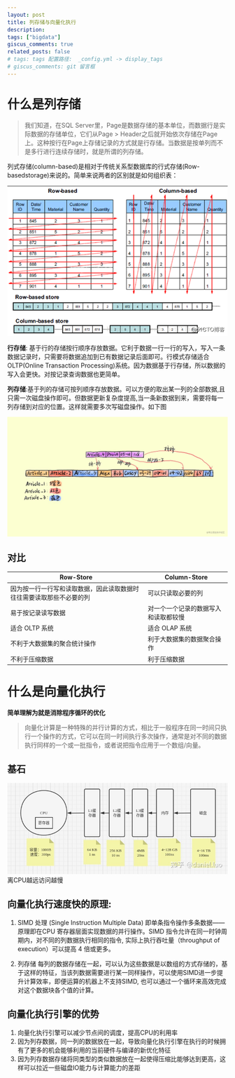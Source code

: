 ```yaml
---
layout: post
title: 列存储与向量化执行
description: 
tags: ["bigdata"]
giscus_comments: true
related_posts: false
# tags: tags 配置路径:  _config.yml -> display_tags 
# giscus_comments: git 留言框
---
```



# 什么是列存储

> 我们知道，在SQL Server里，Page是数据存储的基本单位，而数据行是实际数据的存储单位，它们从Page > Header之后就开始依次存储在Page上。这种按行在Page上存储记录的方式就是行存储。当数据是按单列而不是多行进行连续存储时，就是所谓的列存储。

列式存储(column-based)是相对于传统关系型数据库的行式存储(Row-basedstorage)来说的。简单来说两者的区别就是如何组织表：

![](images/2022-01-17-15-26-33.png)

**行存储**: 基于行的存储按行顺序存放数据。它利于数据一行一行的写入，写入一条数据记录时，只需要将数据追加到已有数据记录后面即可。行模式存储适合 OLTP(Online Transaction Processing)系统。因为数据基于行存储，所以数据的写入会更快。对按记录查询数据也更简单。

**列存储**:基于列的存储可按列顺序存放数据。可以方便的取出某一列的全部数据,且只需一次磁盘操作即可。但数据更新复杂度提高,当一条新数据到来，需要将每一列存储到对应的位置。这样就需要多次写磁盘操作。如下图

![](images/2022-01-17-15-31-06.png)
## 对比
|  Row-Store   | Column-Store  |
|  ----  | ----  |
| 因为按一行一行写和读取数据，因此读取数据时往往需要读取那些不必要的列  | 可以只读取必要的列 |
| 易于按记录读写数据  | 对一个一个记录的数据写入和读取都较慢 |
| 适合 OLTP 系统  | 适合 OLAP 系统 |
| 不利于大数据集的聚合统计操作  | 利于大数据集的数据聚合操作 |
| 不利于压缩数据  | 利于压缩数据 |

# 什么是向量化执行
**简单理解为就是消除程序循环的优化**
> 向量化计算是一种特殊的并行计算的方式，相比于一般程序在同一时间只执行一个操作的方式，它可以在同一时间执行多次操作，通常是对不同的数据执行同样的一个或一批指令，或者说把指令应用于一个数组/向量。

## 基石
![](images/2022-01-17-15-58-22.png)
离CPU越远访问越慢

## 向量化执行速度快的原理:

1. SIMD 处理 (Single Instruction Multiple Data) 即单条指令操作多条数据——原理即在CPU 寄存器层面实现数据的并行操作。SIMD 指令允许在同一时钟周期内，对不同的列数据执行相同的指令, 实际上执行吞吐量（throughput of execution）可以提高 4 倍或更多。

2. 列存储
每列的数据存储在一起，可以认为这些数据是以数组的方式存储的，基于这样的特征，当该列数据需要进行某一同样操作，可以使用SIMD进一步提升计算效率，即便运算的机器上不支持SIMD, 也可以通过一个循环来高效完成对这个数据块各个值的计算。



## 向量化执行引擎的优势
1. 向量化执行引擎可以减少节点间的调度，提高CPU的利用率
2. 因为列存数据，同一列的数据放在一起，导致向量化执行引擎在执行的时候拥有了更多的机会能够利用的当前硬件与编译的新优化特征
3. 因为列存数据存储将同类型的类似数据放在一起使得压缩比能够达到更高，这样可以拉近一些磁盘IO能力与计算能力的差距